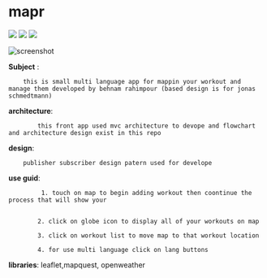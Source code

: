 # mapr 
<img src='https://user-images.githubusercontent.com/74137947/128751570-c58a3cbd-8bda-4514-a182-13c794c3f399.png' >

<span>
<img src="https://user-images.githubusercontent.com/74137947/128751747-11a396ad-e030-4fc2-9ed2-42d0440aed23.png" >
<img src="https://user-images.githubusercontent.com/74137947/128751752-5634ac6a-9585-423f-ba4c-62336e3c573f.png" >
</span>

![screenshot](https://user-images.githubusercontent.com/74137947/128609853-ca14f673-cfd2-4842-be79-e2ff6ed8019b.PNG)

**Subject** :

        this is small multi language app for mappin your workout and manage them developed by behnam rahimpour (based design is for jonas schmedtmann)

**architecture**:

            this front app used mvc architecture to devope and flowchart and architecture design exist in this repo

**design**: 

        publisher subscriber design patern used for develope

**use guid**:

             1. touch on map to begin adding workout then coontinue the process that will show your
        

            2. click on globe icon to display all of your workouts on map
            
            3. click on workout list to move map to that workout location
            
            4. for use multi language click on lang buttons
            


**libraries**:
        leaflet,mapquest, openweather
